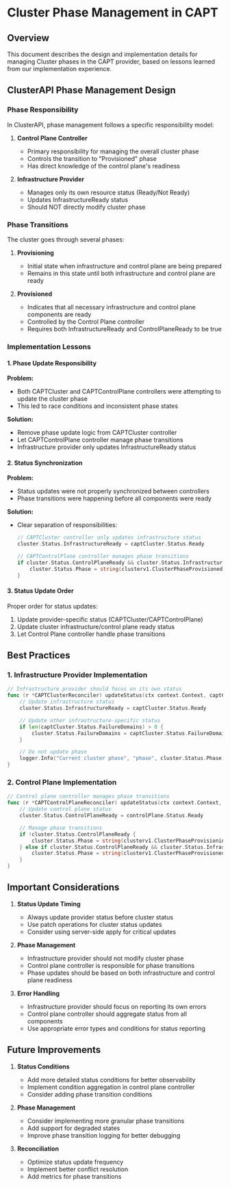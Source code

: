 # Cluster Phase Management in CAPT

## Overview

This document describes the design and implementation details for managing Cluster phases in the CAPT provider, based on lessons learned from our implementation experience.

## ClusterAPI Phase Management Design

### Phase Responsibility

In ClusterAPI, phase management follows a specific responsibility model:

1. **Control Plane Controller**
   - Primary responsibility for managing the overall cluster phase
   - Controls the transition to "Provisioned" phase
   - Has direct knowledge of the control plane's readiness

2. **Infrastructure Provider**
   - Manages only its own resource status (Ready/Not Ready)
   - Updates InfrastructureReady status
   - Should NOT directly modify cluster phase

### Phase Transitions

The cluster goes through several phases:

1. **Provisioning**
   - Initial state when infrastructure and control plane are being prepared
   - Remains in this state until both infrastructure and control plane are ready

2. **Provisioned**
   - Indicates that all necessary infrastructure and control plane components are ready
   - Controlled by the Control Plane controller
   - Requires both InfrastructureReady and ControlPlaneReady to be true

### Implementation Lessons

#### 1. Phase Update Responsibility

**Problem:**
- Both CAPTCluster and CAPTControlPlane controllers were attempting to update the cluster phase
- This led to race conditions and inconsistent phase states

**Solution:**
- Remove phase update logic from CAPTCluster controller
- Let CAPTControlPlane controller manage phase transitions
- Infrastructure provider only updates InfrastructureReady status

#### 2. Status Synchronization

**Problem:**
- Status updates were not properly synchronized between controllers
- Phase transitions were happening before all components were ready

**Solution:**
- Clear separation of responsibilities:
  ```go
  // CAPTCluster controller only updates infrastructure status
  cluster.Status.InfrastructureReady = captCluster.Status.Ready

  // CAPTControlPlane controller manages phase transitions
  if cluster.Status.ControlPlaneReady && cluster.Status.InfrastructureReady {
      cluster.Status.Phase = string(clusterv1.ClusterPhaseProvisioned)
  }
  ```

#### 3. Status Update Order

Proper order for status updates:
1. Update provider-specific status (CAPTCluster/CAPTControlPlane)
2. Update cluster infrastructure/control plane ready status
3. Let Control Plane controller handle phase transitions

## Best Practices

### 1. Infrastructure Provider Implementation

```go
// Infrastructure provider should focus on its own status
func (r *CAPTClusterReconciler) updateStatus(ctx context.Context, captCluster *infrastructurev1beta1.CAPTCluster, cluster *clusterv1.Cluster) error {
    // Update infrastructure status
    cluster.Status.InfrastructureReady = captCluster.Status.Ready

    // Update other infrastructure-specific status
    if len(captCluster.Status.FailureDomains) > 0 {
        cluster.Status.FailureDomains = captCluster.Status.FailureDomains
    }

    // Do not update phase
    logger.Info("Current cluster phase", "phase", cluster.Status.Phase)
}
```

### 2. Control Plane Implementation

```go
// Control plane controller manages phase transitions
func (r *CAPTControlPlaneReconciler) updateStatus(ctx context.Context, controlPlane *controlplanev1beta1.CAPTControlPlane, cluster *clusterv1.Cluster) error {
    // Update control plane status
    cluster.Status.ControlPlaneReady = controlPlane.Status.Ready

    // Manage phase transitions
    if !cluster.Status.ControlPlaneReady {
        cluster.Status.Phase = string(clusterv1.ClusterPhaseProvisioning)
    } else if cluster.Status.ControlPlaneReady && cluster.Status.InfrastructureReady {
        cluster.Status.Phase = string(clusterv1.ClusterPhaseProvisioned)
    }
}
```

## Important Considerations

1. **Status Update Timing**
   - Always update provider status before cluster status
   - Use patch operations for cluster status updates
   - Consider using server-side apply for critical updates

2. **Phase Management**
   - Infrastructure provider should not modify cluster phase
   - Control plane controller is responsible for phase transitions
   - Phase updates should be based on both infrastructure and control plane readiness

3. **Error Handling**
   - Infrastructure provider should focus on reporting its own errors
   - Control plane controller should aggregate status from all components
   - Use appropriate error types and conditions for status reporting

## Future Improvements

1. **Status Conditions**
   - Add more detailed status conditions for better observability
   - Implement condition aggregation in control plane controller
   - Consider adding phase transition conditions

2. **Phase Management**
   - Consider implementing more granular phase transitions
   - Add support for degraded states
   - Improve phase transition logging for better debugging

3. **Reconciliation**
   - Optimize status update frequency
   - Implement better conflict resolution
   - Add metrics for phase transitions

